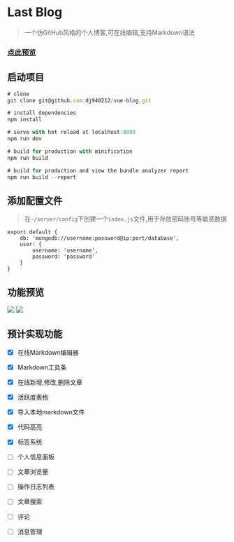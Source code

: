 # Last Blog

> 一个仿GitHub风格的个人博客,可在线编辑,支持Markdown语法

### [点此预览](http://blog.dingjian.name)

## 启动项目

``` js
# clone
git clone git@github.com:dj940212/vue-blog.git

# install dependencies
npm install

# serve with hot reload at localhost:8080
npm run dev

# build for production with minification
npm run build

# build for production and view the bundle analyzer report
npm run build --report
```

## 添加配置文件

> 在`~/server/config`下创建一个`index.js`文件,用于存放密码账号等敏感数据

```
export default {
	db: 'mongodb://username:password@ip:port/database',
	user: {
        username: 'username',
        password: 'password'
    }
}
```

## 功能预览

![](https://user-gold-cdn.xitu.io/2017/11/4/746fc718ffa7894c4aed7d7036f4109c)
![](https://user-gold-cdn.xitu.io/2017/11/4/ba43484c281eb20b82c1d92f302fb78c)

## 预计实现功能

- [x] 在线Markdown编辑器

- [x] Markdown工具条

- [x] 在线新增,修改,删除文章

- [x] 活跃度表格

- [x] 导入本地markdown文件

- [x] 代码高亮

- [x] 标签系统

- [ ] 个人信息面板

- [ ] 文章浏览量

- [ ] 操作日志列表

- [ ] 文章搜索

- [ ] 评论

- [ ] 消息管理
